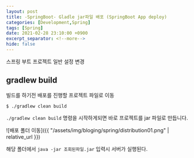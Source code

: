 ```yaml
---
layout: post
title: -SpringBoot- Gladle jar파일 배포 (SpringBoot App deploy)
categories: [Development,Spring]
tags: [Spring]
date: 2021-02-28 23:10:00 +0900
excerpt_separator: <!--more-->
hide: false
---
```

 스프링 부트 프로젝트 일반 설정 변경
<!--more-->  
## gradlew build  

빌드를 하기전 배포를 진행할 프로젝트 파일로 이동
```terminal
$ ./gradlew clean build

```
`./gradlew clean build` 명령을 시작하게되면 바로 프로젝트를 jar 파일로 만듭니다.  

![배포 폴더 이동]({{ "/assets/img/bloging/spring/distribution01.png" | relative_url }})   

해당 폴더에서 `java -jar 조회된파일.jar` 입력시 서버가 실행된다.
